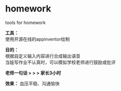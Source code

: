 # homework
tools for homework

**工具：**  
使用开源在线的appinventor绘制

**目的：**  
根据自定义输入内容进行合成输出语音  
当娃写作业不认真时，可以模拟学校老师进行鼓励或批评  

**老师一句话 > > > 家长3小时**


**效果：**
血压平稳、沟通愉快  
